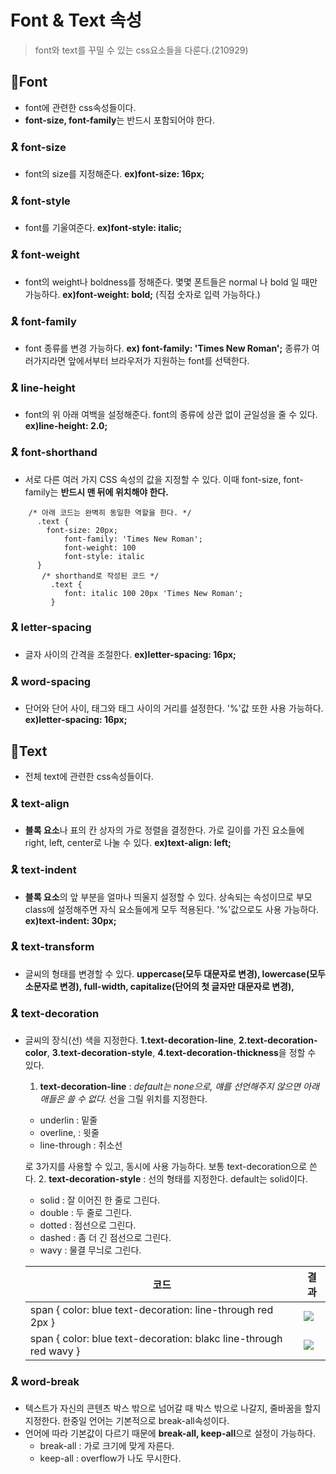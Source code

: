 # Font & Text 속성
> font와 text를 꾸밀 수 있는 css요소들을 다룬다.(210929)
## 🎀Font
- font에 관련한 css속성들이다.
- **font-size, font-family**는 반드시 포함되어야 한다.
### 🎗️ font-size 
- font의 size를 지정해준다.  **ex)font-size: 16px;**
### 🎗️ font-style 
- font를 기울여준다. **ex)font-style: italic;**
### 🎗️ font-weight 
- font의 weight나 boldness를 정해준다. 몇몇 폰트들은 normal 나 bold 일 때만 가능하다. **ex)font-weight: bold;** (직접 숫자로 입력 가능하다.)
### 🎗️ font-family 
- font 종류를 변경 가능하다. **ex) font-family: 'Times New Roman';** 종류가 여러가지라면 앞에서부터 브라우저가 지원하는 font를 선택한다.
### 🎗️ line-height 
- font의 위 아래 여백을 설정해준다. font의 종류에 상관 없이 균일성을 줄 수 있다. **ex)line-height: 2.0;**
### 🎗️ font-shorthand 
- 서로 다른 여러 가지 CSS 속성의 값을 지정할 수 있다. 이때 font-size, font-family는 **반드시 맨 뒤에 위치해야 한다.**
```
	/* 아래 코드는 완벽히 동일한 역할을 한다. */
	  .text {
        font-size: 20px;
            font-family: 'Times New Roman';
            font-weight: 100
            font-style: italic
      }
       /* shorthand로 작성된 코드 */
         .text {
            font: italic 100 20px 'Times New Roman';
         }
```         
### 🎗️ letter-spacing 
- 글자 사이의 간격을 조절한다. **ex)letter-spacing: 16px;**
### 🎗️ word-spacing 
- 단어와 단어 사이, 태그와 태그 사이의 거리를 설정한다. '%'값 또한 사용 가능하다.  **ex)letter-spacing: 16px;**
## 🎀Text
- 전체 text에 관련한 css속성들이다.
### 🎗️ text-align
- **블록 요소**나 표의 칸 상자의 가로 정렬을 결정한다. 가로 길이를 가진 요소들에 right, left, center로 나눌 수 있다. **ex)text-align: left;**
### 🎗️ text-indent
- **블록 요소**의 앞 부분을 얼마나 띄울지 설정할 수 있다. 상속되는 속성이므로 부모 class에 설정해주면 자식 요소들에게 모두 적용된다. '%'값으로도 사용 가능하다. **ex)text-indent: 30px;**
### 🎗️ text-transform
- 글씨의 형태를 변경할 수 있다. **uppercase(모두 대문자로 변경), lowercase(모두 소문자로 변경), full-width, capitalize(단어의 첫 글자만 대문자로 변경),** 
### 🎗️ text-decoration
- 글씨의 장식(선) 색을 지정한다. **1.text-decoration-line**, **2.text-decoration-color**, **3.text-decoration-style**, **4.text-decoration-thickness**을 정할 수 있다.

  1. **text-decoration-line** : _default는 none으로, 얘를 선언해주지 않으면 아래 애들은 쓸 수 없다._ 선을 그릴 위치를 지정한다. 
  >
     - underlin : 밑줄 
     - overline, : 윗줄
     - line-through : 취소선
     
     로 3가지를 사용할 수 있고, 동시에 사용 가능하다. 보통 text-decoration으로 쓴다.
  2. **text-decoration-style** : 선의 형태를 지정한다. default는 solid이다. 
  >
     - solid : 잘 이어진 한 줄로 그린다.
     - double : 두 줄로 그린다.
     - dotted : 점선으로 그린다.
     - dashed : 좀 더 긴 점선으로 그린다.
     - wavy : 물결 무늬로 그린다.
     
     |코드|결과|
     |-|-|
     | span { color: blue text-decoration: line-through red 2px } | ![](https://images.velog.io/images/songjy377/post/a18f6b20-bc9f-4a58-931d-ea40d607eb6d/image.png) |
     | span { color: blue text-decoration: blakc line-through red wavy } | ![](https://images.velog.io/images/songjy377/post/20597420-2e6a-48ce-9085-205004bc81ae/image.png)

### 🎗️ word-break
  - 텍스트가 자신의 콘텐츠 박스 밖으로 넘어갈 때 박스 밖으로 나갈지, 줄바꿈을 할지 지정한다. 한중일 언어는 기본적으로 break-all속성이다.
  - 언어에 따라 기본값이 다르기 때문에 **break-all, keep-all**으로 설정이 가능하다.
      - break-all : 가로 크기에 맞게 자른다.
      - keep-all : overflow가 나도 무시한다.
